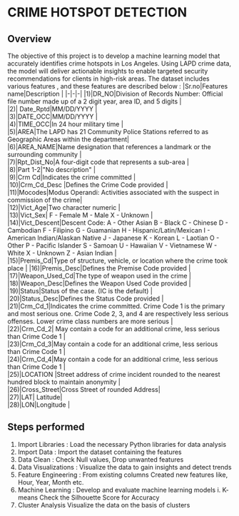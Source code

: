 # CRIME HOTSPOT DETECTION 

## Overview
The objective of this project is to develop a machine learning model that accurately identifies crime hotspots in Los Angeles. Using LAPD crime data, the model will deliver actionable insights to enable targeted security recommendations for clients in high-risk areas.
The dataset includes various features , and these features are described below :
|Sr.no|Features name|Description |
 |-|-|-|
|1)|DR_NO|Division of Records Number: Official file number made up of a 2 digit year, area ID, and 5 digits |             
|2)| Date_Rptd|MM/DD/YYYY |             
|3)|DATE_OCC|MM/DD/YYYY |             
|4)|TIME_OCC|In 24 hour military time |         
|5)|AREA|The LAPD has 21 Community Police Stations referred to as Geographic Areas within the department|              
|6)|AREA_NAME|Name designation that references a landmark or the surrounding community    |              
|7)|Rpt_Dist_No|A four-digit code that represents a sub-area |          
|8)|Part 1-2|"No description"  |             
|9)|Crm Cd|Indicates the crime committed   |                
|10)|Crm_Cd_Desc |Defines the Crime Code provided   |          
|11)|Mocodes|Modus Operandi: Activities associated with the suspect in commission of the crime|           
|12)|Vict_Age|Two character numeric |               
|13)|Vict_Sex| F - Female M - Male X - Unknown  |        
|14)|Vict_Descent|Descent Code: A - Other Asian B - Black C - Chinese D - Cambodian F - Filipino G - Guamanian H - Hispanic/Latin/Mexican I - American Indian/Alaskan Native J - Japanese K - Korean L - Laotian O - Other P - Pacific Islander S - Samoan U - Hawaiian V - Vietnamese W - White X - Unknown Z - Asian Indian |      
|15)|Premis_Cd|Type of structure, vehicle, or location where the crime took place |     |16)|Premis_Desc|Defines the Premise Code provided  |        
|17)|Weapon_Used_Cd|The type of weapon used in the crime |    
|18)|Weapon_Desc|Defines the Weapon Used Code provided |       
|19)|Status|Status of the case. (IC is the default) |                 
|20)|Status_Desc|Defines the Status Code provided  |           
|21)|Crm_Cd_1|Indicates the crime committed. Crime Code 1 is the primary and most serious one. Crime Code 2, 3, and 4 are respectively less serious offenses. Lower crime class numbers are more serious |              
|22)|Crm_Cd_2| May contain a code for an additional crime, less serious than Crime Code 1 |          
|23)|Crm_Cd_3|May contain a code for an additional crime, less serious than Crime Code 1   |       
|24)|Crm_Cd_4|May contain a code for an additional crime, less serious than Crime Code 1   |        
|25)|LOCATION |Street address of crime incident rounded to the nearest hundred block to maintain anonymity  |              
|26)|Cross_Street|Cross Street of rounded Address|      
|27)|LAT| Latitude|                    
|28)|LON|Longitude |

 ## Steps performed
 1. Import Libraries : 
    Load the necessary Python libraries for data analysis
 2. Import Data :
    Import the dataset containing the features  
 3. Data Clean :
    Check Null values, Drop unwanted features   
 4. Data Visualizations :
    Visualize the data to gain insights and detect trends
 5. Feature Engineering :
    From existing columns Created new features like, Hour, Year, Month etc.
 7. Machine Learning :
    Develop and evaluate machine learning models
    i. K- means
    Check the Silhouette Score for Accuracy 
9. Cluster Analysis
    Visualize the data on the basis of clusters
   
